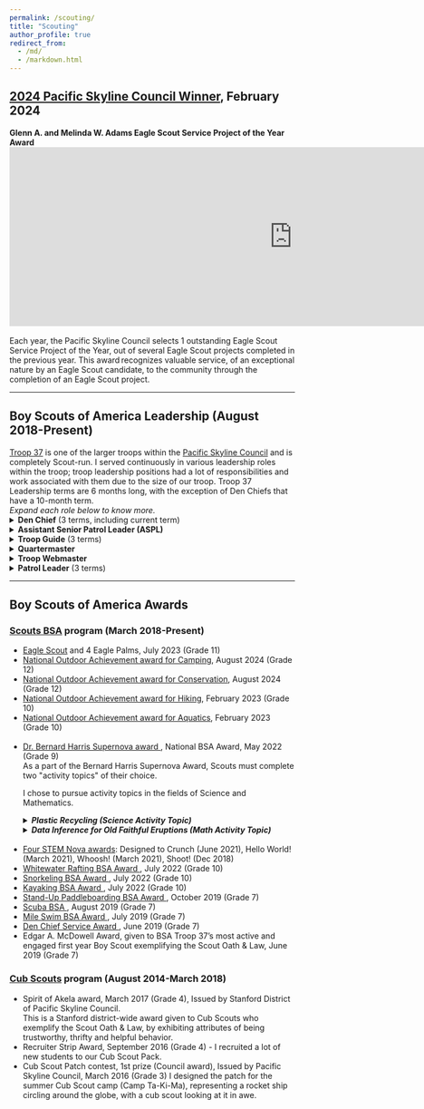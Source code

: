 ```yaml
---
permalink: /scouting/
title: "Scouting"
author_profile: true
redirect_from: 
  - /md/
  - /markdown.html
---
```


<h2> <a href="https://www.youtube.com/watch?v=0TpKLfB5cvw">2024 Pacific Skyline Council Winner</a>, February 2024 </h2>
<b> Glenn A. and Melinda W. Adams Eagle Scout Service Project of the Year Award </b>


<div style="width:560px; height:316px">
<iframe width="178%" height="100%" src="https://www.youtube.com/embed/FjJ753XagDc?si=XTwcei6bJNMYlLPq" title="YouTube video player" frameborder="0" allow="accelerometer; autoplay; clipboard-write; encrypted-media; gyroscope; picture-in-picture; web-share" referrerpolicy="strict-origin-when-cross-origin" allowfullscreen></iframe>
</div>
<br>
Each year, the Pacific Skyline Council selects 1 outstanding Eagle Scout Service Project of the Year, out of several Eagle Scout projects completed in the previous year. This award recognizes valuable service, of an exceptional nature by an Eagle Scout candidate, to the community through the completion of an Eagle Scout project.
<hr>
<h2>Boy Scouts of America Leadership (August 2018-Present)</h2>
<a href="https://troop37losaltos.com">Troop 37</a> is one of the larger troops within the <a href="https://pacsky.org/">Pacific Skyline Council</a> and is completely Scout-run.
I served continuously in various leadership roles within the troop; troop leadership positions had a lot of responsibilities and work associated with them due to the size of our troop. Troop 37 Leadership terms are 6 months long, with the exception of Den Chiefs that have a 10-month term.

<div><i>
Expand each role below to know more.</i></div> 
<details>
<summary><b>Den Chief</b> (3 terms, including current term)</summary>
Den chiefs are Boy Scouts who assist a Cub Scout den leader. They help den meetings by leading activities, games, and ceremonies and are good role models for the Cub Scouts. In addition, Den Chiefs help Cub Scouts advance through their ranks and encourage them to join a Boy Scout Troop upon graduating from Cub Scouts. <br><br>
</details>

<details>
<summary><b>Assistant Senior Patrol Leader (ASPL)</b></summary>
The Assistant Senior Patrol Leader’s specific duties are providing training and guidance for the troop’s quartermaster, scribe, Order of the Arrow representative, historian, librarian, webmaster, and chaplain's aide. ASPLs also plan, organize, and run the Troop's weekly meetings. <br><br>
</details>

<details>
<summary><b>Troop Guide</b> (3 terms)</summary>
Troop Guides are usually experienced Boy Scouts who have strong teaching skills and possess the patience to work well with younger Scouts. As a mentor for the younger Scouts, a Troop Guide teaches them varied Scouting skills that can help them in rank advancement. They also introduce the younger Scouts to Troop operations, sets a good example, and counsels individual Scouts on Scouting challenges. <br><br>
</details>

<details>
<summary><b>Quartermaster</b></summary>
Scout Quartermasters serve as the troop's supply boss. They keep an inventory of troop equipment and see that the gear is in good condition. They issue equipment to different patrols and ensure that it is returned in good conditions. They also make suggestions for new or replacement items and work with the adult Quartermaster.<br><br>
</details>

<details>
<summary><b>Troop Webmaster</b></summary>
The Troop Webmaster is responsible for maintaining the troop's website, making sure the information posted on the website is correct and up-to-date, and that the privacy of youth and adult troop members is protected.<br><br>
</details>

<details>
<summary><b>Patrol Leader</b> (3 terms)</summary>
Patrol leaders plan and lead patrol meetings and activities. They represent their patrol at all patrol leaders' council meetings and at the annual program planning conference. They know the needs and capabilities of their patrol members and work to make them successful.<br><br>
</details>
<hr>
<h2>Boy Scouts of America Awards</h2>
<h3><a href="https://www.scouting.org/programs/scouts-bsa/">Scouts BSA</a> program (March 2018-Present)</h3>

<ul>
<li><a href="https://www.scouting.org/about/research/eagle-scouts/">Eagle Scout</a> and 4 Eagle Palms, July 2023 (Grade 11) </li>
<li> <a href="https://www.scouting.org/programs/scouts-bsa/advancement-and-awards/noa/">National Outdoor Achievement award for Camping</a>, August 2024  (Grade 12) </li>
<li> <a href="https://www.scouting.org/programs/scouts-bsa/advancement-and-awards/noa/">National Outdoor Achievement award for Conservation</a>, August 2024  (Grade 12) </li>
<li> <a href="https://www.scouting.org/programs/scouts-bsa/advancement-and-awards/noa/">National Outdoor Achievement award for Hiking</a>, February 2023  (Grade 10) </li>
<li> <a href="https://www.scouting.org/programs/scouts-bsa/advancement-and-awards/noa/">National Outdoor Achievement award for Aquatics</a>, February 2023 (Grade 10)</li>
<br>
<li> <a href="https://www.scouting.org/stem-nova-awards/awards/scouts-bsa-supernova-awards/">Dr. Bernard Harris Supernova award </a>, National BSA Award, May 2022 (Grade 9)</li>
As a part of the Bernard Harris Supernova Award, Scouts must complete two "activity topics" of their choice.

I chose to pursue activity topics in the fields of Science and Mathematics.

<div style="text-align: justify;">
<details>
<summary><b><i>Plastic Recycling (Science Activity Topic)</i></b></summary>
For my Science Activity topic, I focused on plastic recycling -- specifically, I looked into the recycling of tires and plastic toys. I learnt about the process and analyzed the impact of properly recycling these products. For the second part of the activity topic, I looked into the feasibility of recycling single-use plastics to be used as paper. Upon researching other solutions, I found an Indian-based company that had been working on fusing plastics with cotton fibers to form paper that absorbs ink. However, the problem with this is that there is no economic incentive to choose this kind of paper over tree-based paper. Since feasibility is established, further research into this kind of product is worthwhile.
</details>

<details>
<summary><b><i>Data Inference for Old Faithful Eruptions (Math Activity Topic)</i></b></summary>
For my Mathematics Activity Topic, I focused on analyzing data on past Old Faithful Geyser eruptions to perform data inference on the next eruption. Using graphing tools such as Desmos, I was able to generate a mathematical prediction of the eruption cycles.
</details>
</div>
<br>

<li> <a href="https://www.scouting.org/stem-nova-awards/awards/scouts-bsa/">Four STEM  Nova awards</a>: Designed to Crunch (June 2021), Hello World! (March 2021), Whoosh! (March 2021), Shoot! (Dec 2018)</li>
<li> <a href="https://www.scouting.org/awards/awards-central/whitewater-rafting-bsa/">Whitewater Rafting BSA Award </a>, July 2022 (Grade 10)</li>
<li> <a href="https://www.scouting.org/awards/awards-central/snorkeling/">Snorkeling BSA Award </a>, July 2022 (Grade 10)</li>
<li> <a href="https://www.scouting.org/awards/awards-central/kayaking/">Kayaking BSA Award </a>, July 2022 (Grade 10)</li>
<li> <a href="https://www.scouting.org/awards/awards-central/bsa-stand-up-paddleboarding/">Stand-Up Paddleboarding BSA Award </a>, October 2019 (Grade 7)</li>
<li> <a href="https://www.scouting.org/awards/awards-central/scuba/">Scuba BSA </a>, August 2019 (Grade 7)</li>
<li> <a href="https://www.scouting.org/awards/awards-central/mile-swim/">Mile Swim BSA Award </a>, July 2019 (Grade 7)</li>
<li> <a href="https://www.scouting.org/awards/awards-central/den-chief/">Den Chief Service Award </a>, June 2019 (Grade 7)</li>
<li>Edgar A. McDowell Award, given to BSA Troop 37’s most active and engaged first year Boy Scout exemplifying the Scout Oath & Law, June 2019 (Grade 7)</li>
</ul>

<h3><a href="https://www.scouting.org/programs/cub-scouts/">Cub Scouts</a> program (August 2014-March 2018)</h3>
<ul>
<li>Spirit of Akela award, March 2017 (Grade 4), Issued by Stanford District of Pacific Skyline Council.</li>
 This is a Stanford district-wide award given to Cub Scouts who exemplify the Scout Oath & Law, by exhibiting attributes of being trustworthy, thrifty and helpful behavior.
<br>
<li>Recruiter Strip Award, September 2016 (Grade 4) - I recruited a lot of new students to our Cub Scout Pack. </li>
<li>Cub Scout Patch contest, 1st prize  (Council award), Issued by Pacific Skyline Council, March 2016 (Grade 3) 
I designed the patch for the summer Cub Scout camp (Camp Ta-Ki-Ma), representing a rocket ship circling around the globe, with a cub scout looking at it in awe. </li>
</ul>